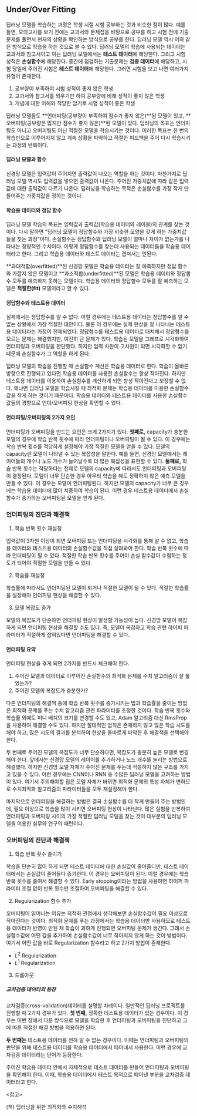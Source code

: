 ## Under/Over Fitting



딥러닝 모델을 학습하는 과정은 학생 시절 시험 공부하는 것과 비슷한 점이 많다. 예를 들면, 모의고사를 보기 전에는 교과서와 문제집을 바탕으로 공부를 하고 시험 전에 기출문제를 풀면서 현재의 상황을 확인하는 방식으로 공부를 한다. 딥러닝 모델 역시 이와 같은 방식으로 학습을 하는 것으로 볼 수 있다. 딥러닝 모델의 학습에 사용되는 데이터는 교과서와 참고서이고 이는 딥러닝 모델에서는 **테스트 데이터**에 해당한다. 그리고 시험 성적은 **손실함수**에 해당한다. 중간에 점검하는 기출문제는 **검증 데이터**에 해당하고, 시험 당일에 주어진 시험은 **테스트 데이터**에 해당한다. 그러면 시험을 보고 나면 여러가지 유형이 존재한다.

1. 공부량이 부족하여 시험 성적이 좋지 않은 학생
2. 교과서와 참고서를 외우기만 하여 공부량에 비해 성적이 좋지 않은 학생
3. 개념에 대한 이해와 적당한 암기로 시험 성적이 좋은 학생

딥러닝 모델들도 **언더피팅(공부량이 부족하여 점수가 좋지 않은)**된 모델이 있고, **오버피팅(공부량은 많지만 점수가 좋지 않은)**된 모델이 있다. 딥러닝의 목표는 언더피팅도 아니고 오버피팅도 아닌 적절한 모델을 학습시키는 것이다. 이러한 목표는 한 번의 학습만으로 이루어지지 않고 계속 상황을 파악하고 적절한 피드백을 주어 다시 학습시키는 과정의 반복이다.



#### 딥러닝 모델과 함수

신경망 모델은 입력값이 주어지면 출력값이 나오는 역할을 하는 것이다. 마찬가지로 딥러닝 모델 역시도 입력값을 넣으면 출력값이 나온다. 주어진 가중치값에 따라 같은 입력값에 대한 출력값이 다르기 나온다. 딥러닝을 학습하는 목적은 손실함수를 가장 작게 만들어주는 가중치값을 정하는 것이다.



#### 학습용 데이터와 정답 함수

딥러닝 모델 학습의 목표는 입력값과 출력값(학습용 데이터와 레이블)의 관계를 찾는 것이다. 다시 말하면 "딥러닝 모델이 정답함수와 가장 비슷한 모양을 갖게 하는 가중치값들을 찾는 과정"이다. 손실함수는 정답함수와 딥러닝 모델이 얼마나 차이가 없는가를 나타내는 정량적인 수치이다. 이렇게 정답함수를 찾는데 사용되는 데이터들을 학습용 데이터라고 한다. 그리고 학습용 데이터와 테스트 데이터는 겹쳐서는 안된다.



**과대적합(overfitted)**된 신경망 모델은 학습용 데이터는 잘 예측하지만 정답 함수와 가깝지 않은 모델이고 **과소적합(underfitted)**된 모델은 학습용 데이터와 정답함수 모두를 예측하지 못하는 모델이다. 학습용 데이터와 정답함수 모두를 잘 예측하는 모델은 **적절한(fit)** 모델이라고 할 수 있다.



#### 정답함수와 테스트용 데이터

실제에서는 정답함수를 알 수 없다. 이럴 경우에는 테스트용 데이터는 정답함수를 알 수 없는  상황에서 가장 적절한 대안이다. 물론 이 경우에는 실제 현상을 잘 나타내는 테스트용 데이터라는 가정이 전제되었다. 정답함수를 테스트용 데이터로 대치해서 정답함수를 모르는 문제는 해결했지만, 여전히 큰 문제가 있다. 학습된 모델을 그래프로 시각화하여 언더피팅과 오버피팅을 판단했다. 하지만 입력 차원이 고차원이 되면 시각화할 수 없기 때문에 손실함수가 그 역할을 하게 된다.

딥러닝 모델의 학습을 진행할 때 손실함수 계산은 학습용 데이터로 한다. 학습이 올바른 방향으로 진행되고 있다면 학습용 데이터를 사용한 손실함수는 항상 작아진다. 하지만 테스트용 데이터를 이용하여 손실함수를 계산하게 되면 항상 작아진다고 보장할 수 없다. 왜냐면 딥러닝 모델을 학습시킬 때 최적화 문제는 학습용 데이터를 이용한 손실함수값을 작게 하는 것이기 때문이다. 학습용 데이터와 테스트용 데이터를 사용한 손실함수값들의 경향으로 언더/오버피팅 현상을 확인할 수 있다.



#### 언더피팅/오버피팅의 2가지 요인

언더피팅과 오버피팅을 만드는 요인은 크게 2가지가 있다. 
**첫째로,** capacity가 충분한 모델의 경우에 학습 반복 횟수에 따라 언더피팅이나 오버피팅이 될 수 있다. 이 경우에는 학습 반복 횟수를 적당하게 설정해야 가장 적절한 모델을 얻을 수 있다. 모델의 capacity란 모델이 나타낼 수 있는 복잡성을 말한다. 예를 들면, 신경망 모델에서는 레이어들의 개수나 노드 개수가 늘어날수록 더 많은 복잡성을 표현할 수 있다.
**둘째로,** 학습 반복 횟수는 적당하다는 전제로 모델의 capacity에 따라서도 언더피팅과 오버피팅이 결정된다. 모델이 너무 단순한 경우 아무리 학습을 해도 정확하지 않은 예측 모델을 만들 수 있다. 이 경우는 모델이 언더피팅된다. 하지만 모델의 capacity가 너무 큰 경우에는 학습용 데이터에 많이 치중하여 학습이 된다. 이런 경우 테스트용 데이터에서 손실함수가 증가하는 오버피팅된 모델을 얻게 된다.



### 언더피팅의 진단과 해결책

1) 학습 반복 횟수 재설정

입력값이 3차원 이상이 되면 오버피팅 또는 언더피팅을 시각화를 통해 알 수 없고, 학습용 데이터와 테스트용 데이터의 손실함수값을 직접 살펴봐야 한다. 학습 반복 횟수에 따라 언더피팅이 될 수 있다. 적절한 학습 반복 횟수를 주어야 손실 함수값이 수렴하는 정도가 되어야 적절한 모델을 만들 수 있다.

2) 학습률 재설정

학습률에 따라서도 언더피팅된 모델이 되거나 적절한 모델이 될 수 있다. 적절한 학습률을 설정해야 언더피팅 현상을 해결할 수 있다.

3) 모델 복잡도 증가

모델의 복잡도가 단순하면 언더피팅 현상이 발생할 가능성이 높다. 신경망 모델이 복잡하게 되면 언더피팅 현상을 해결할 수도 있다. 즉, 모델이 복잡하고 학습 관련 하이퍼 파라미터가 적절하게 잡혀있다면 언더피팅을 해결할 수 있다. 



#### 언더피팅 요약

언더피팅 현상을 겪게 되면 2가지를 반드시 체크해야 한다.

1.  주어진 모델과 데이터로 이루어진 손실함수의 최적화 문제를 수치 알고리즘이 잘 풀었는가?
2. 주어진 모델의 복잡도가 충분한가?

다른 언더피팅의 해결책 중에 학습 반복 횟수를 증가시키는 법과 학습률을 줄이는 방법은 최적화 문제를 푸는 수치 알고리즘 관련 파라미터를 조정한 것이다. 학습 반복 횟수와 학습률 외에도 미니 배치의 크기를 변경할 수도 있고, Adam 알고리즘 대신 RmsProp을 사용하여 해결할 수도 있다. 하지만 절대적인 법칙은 존재하지 않고 많은 학습 시도를 해야 하고, 많은 시도의 결과를 분석하여 현상을 올바르게 파악한 후 해결책을 선택해야 한다.

두 번째로 주어진 모델의 복잡도가 너무 단순하다면, 복잡도가 충분히 높은 모델로 변경해야 한다. 앞에서는 신경망 모델의 레이어를 추가하거나 노드 개수를 늘리는 방법으로 해결했다. 하지만 신경망 모델 자체가 주어진 문제를 푸는데 적절하지 않은 구조를 가지고 있을 수 있다. 이런 경우에는 CNN이나 RNN 등 수많은 딥러닝 모델을 고려하는 방법이 있다. 여기서 주의해야할 점은 모델 자체가 바뀌면 최적화 문제의 특성 자체가 변하므로 수치최적화 알고리즘의 파라미터들을 모두 재설정해야 한다.

마지막으로 언더피팅을 해결하는 방법은 결국 손실함수를 더 작게 만들어 주는 방법인데, 필요 이상으로 학습을 많이 시키면 오버피팅 현상이 나타난다. 많은 실험을 반복하여 언더피팅과 오버피팅 사이의 가장 적절한 딥러닝 모델을 찾는 것이 대부분의 딥러닝 모델을 이용한 실무와 연구의 패턴이다.



### 오버피팅의 진단과 해결책

1) 학습 반복 횟수 줄이기

학습을 단순히 많이 하게 되면 테스트 데이터에 대한 손실값이 줄어즐디만, 테스트 데이터에서는 손실값이 줄어들다 증가한다. 이 경우는 오버피팅이 된다. 이럴 경우에는 학습 반복 횟수를 줄여서 해결할 수 있다. Early stopping이라는 방법을 사용하면 하이퍼 파라미터 조절 없이 반복 횟수만 조절하여 오버피팅을 해결할 수 있다.



2) Regularization 함수 추가

오버피팅이 일어나는 이유는 최적화 관점에서 생각해보면 손실함수값이 필요 이상으로 작아진다는 것이다. 최적화 문제를 푸는 과정에서는 학습용 데이터만 사용하므로 테스트용 데이터가 반영이 안된 채 학습이 과하게 진행되면 오버피팅 문제가 생긴다. 그래서 손실함수값에 어떤 값을 추가하여 손실함수값이 너무 작아지지 않게 하는 것이 방법이다. 여기서 어떤 값을 바로 Regularization 함수라고 하고 2가지 방법이 존재한다.

- $L^2$ Regularization
- $L^1$ Regularization

3) 드롭아웃



##### 교차검증 데이터의 등장

교차검증(cross-validation)데이터를 설명할 차례이다. 일반적인 딥러닝 프로젝트를 진행할 때 2가지 경우가 있다. **첫 번째,** 정확한 테스트용 데이터가 있는 경우이다. 이 경우는 이번 장에서 다룬 방식으로 모델을 학습한 후 언더피팅과 오버피팅을 진단하고 그에 따른 적절한 해결 방법을 적용하면 된다. 

**두 번째는** 테스트용 데이터를 전혀 알 수 없는 경우이다. 이때는 언더피팅과 오버피팅의 판단을 위해 테스트용 데이터를 학습용 데이터에서 떼어내서 사용한다. 이런 경우에 교차검증 데이터라는 단어가 등장한다.

주어진 학습용 데이터 안에서 자체적으로 테스트 데이터를 만들어 언더피팅과 오버피팅을 확인해야 한다. 이때, 학습용 데이터에서 테스트 목적으로 떼어낸 부분을 교차검증 데이터라고 한다.



<참고>

(책) 딥러닝을 위한 최적화와 수치해석 